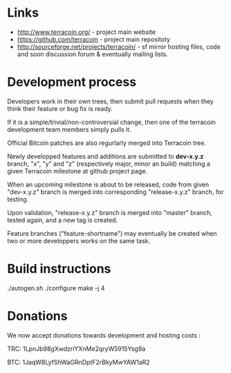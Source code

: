 # Links #

* http://www.terracoin.org/ - project main website
* https://github.com/terracoin - project main repositoty
* http://sourceforge.net/projects/terracoin/ - sf mirror hosting files, code and soon discussion forum & eventually mailing lists.


# Development process #

Developers work in their own trees, then submit pull requests when they think
their feature or bug fix is ready.

If it is a simple/trivial/non-controversial change, then one of the
terracoin development team members simply pulls it.

Official Bitcoin patches are also regurlarly merged into Terracoin tree.

Newly developped features and additions are submitted to **dev-x.y.z** branch,
"x", "y" and "z" (respectively major, minor an build) matching a given Terracoin
milestone at github project page.

When an upcoming milestone is about to be released, code from given "dev-x.y.z"
branch is merged into corresponding "release-x.y.z" branch, for testing.

Upon validation, "release-x.y.z" branch is merged into "master" branch,
tested again, and a new tag is created.

Feature branches ("feature-shortname") may eventually be created when two
or more developpers works on the same task.


# Build instructions #

  ./autogen.sh
  ./configure
  make -j 4


# Donations #

We now accept donations towards development and hosting costs :

TRC: 1LpnJb98gXwdzriYXnMe2qryW5915Ysg9a

BTC: 1JaqW8LyfShWaGRnDptF2rBkyMwYAW1aR2

